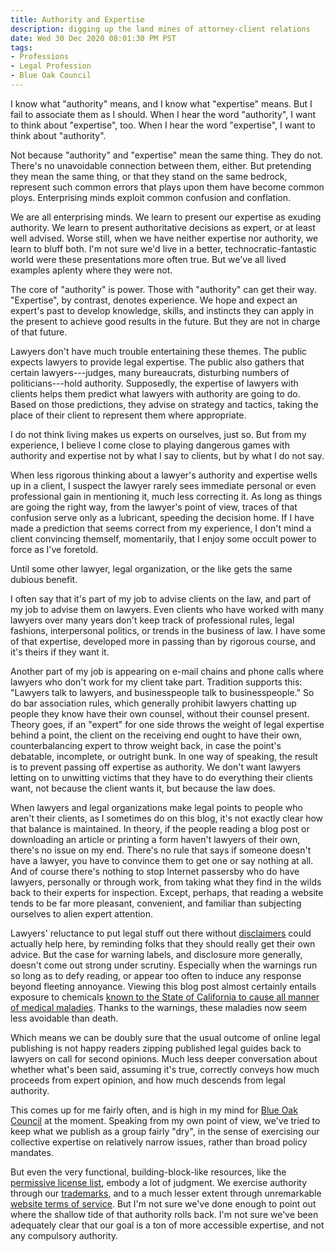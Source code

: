 ```yaml
---
title: Authority and Expertise
description: digging up the land mines of attorney-client relations
date: Wed 30 Dec 2020 08:01:30 PM PST
tags:
- Professions
- Legal Profession
- Blue Oak Council
---
```


I know what "authority" means, and I know what "expertise" means.  But I fail to associate them as I should.  When I hear the word "authority", I want to think about "expertise", too.  When I hear the word "expertise", I want to think about "authority".

Not because "authority" and "expertise" mean the same thing.  They do not.  There's no unavoidable connection between them, either.  But pretending they mean the same thing, or that they stand on the same bedrock, represent such common errors that plays upon them have become common ploys.  Enterprising minds exploit common confusion and conflation.

We are all enterprising minds.  We learn to present our expertise as exuding authority.  We learn to present authoritative decisions as expert, or at least well advised.  Worse still, when we have neither expertise nor authority, we learn to bluff both.  I'm not sure we'd live in a better, technocratic-fantastic world were these presentations more often true.  But we've all lived examples aplenty where they were not.

The core of "authority" is power.  Those with "authority" can get their way.  "Expertise", by contrast, denotes experience.  We hope and expect an expert's past to develop knowledge, skills, and instincts they can apply in the present to achieve good results in the future.  But they are not in charge of that future.

Lawyers don't have much trouble entertaining these themes.  The public expects lawyers to provide legal expertise.  The public also gathers that certain lawyers---judges, many bureaucrats, disturbing numbers of politicians---hold authority.  Supposedly, the expertise of lawyers with clients helps them predict what lawyers with authority are going to do.  Based on those predictions, they advise on strategy and tactics, taking the place of their client to represent them where appropriate.

I do not think living makes us experts on ourselves, just so.  But from my experience, I believe I come close to playing dangerous games with authority and expertise not by what I say to clients, but by what I do not say.

When less rigorous thinking about a lawyer's authority and expertise wells up in a client, I suspect the lawyer rarely sees immediate personal or even professional gain in mentioning it, much less correcting it.  As long as things are going the right way, from the lawyer's point of view, traces of that confusion serve only as a lubricant, speeding the decision home.  If I have made a prediction that seems correct from my experience, I don't mind a client convincing themself, momentarily, that I enjoy some occult power to force as I've foretold.

Until some other lawyer, legal organization, or the like gets the same dubious benefit.

I often say that it's part of my job to advise clients on the law, and part of my job to advise them on lawyers.  Even clients who have worked with many lawyers over many years don't keep track of professional rules, legal fashions, interpersonal politics, or trends in the business of law.  I have some of that expertise, developed more in passing than by rigorous course, and it's theirs if they want it.

Another part of my job is appearing on e-mail chains and phone calls where lawyers who don't work for my client take part.  Tradition supports this: "Lawyers talk to lawyers, and businesspeople talk to businesspeople."  So do bar association rules, which generally prohibit lawyers chatting up people they know have their own counsel, without their counsel present.  Theory goes, if an "expert" for one side throws the weight of legal expertise behind a point, the client on the receiving end ought to have their own, counterbalancing expert to throw weight back, in case the point's debatable, incomplete, or outright bunk.  In one way of speaking, the result is to prevent passing off expertise as authority.  We don't want lawyers letting on to unwitting victims that they have to do everything their clients want, not because the client wants it, but because the law does.

When lawyers and legal organizations make legal points to people who aren't their clients, as I sometimes do on this blog, it's not exactly clear how that balance is maintained.  In theory, if the people reading a blog post or downloading an article or printing a form haven't lawyers of their own, there's no issue on my end.  There's no rule that says if someone doesn't have a lawyer, you have to convince them to get one or say nothing at all.  And of course there's nothing to stop Internet passersby who do have lawyers, personally or through work, from taking what they find in the wilds back to their experts for inspection.  Except, perhaps, that reading a website tends to be far more pleasant, convenient, and familiar than subjecting ourselves to alien expert attention.

Lawyers' reluctance to put legal stuff out there without [disclaimers](https://notlegaladvice.law/) could actually help here, by reminding folks that they should really get their own advice.  But the case for warning labels, and disclosure more generally, doesn't come out strong under scrutiny.  Especially when the warnings run so long as to defy reading, or appear too often to induce any response beyond fleeting annoyance.  Viewing this blog post almost certainly entails exposure to chemicals [known to the State of California to cause all manner of medical maladies](https://oehha.ca.gov/proposition-65).  Thanks to the warnings, these maladies now seem less avoidable than death.

Which means we can be doubly sure that the usual outcome of online legal publishing is not happy readers zipping published legal guides back to lawyers on call for second opinions.  Much less deeper conversation about whether what's been said, assuming it's true, correctly conveys how much proceeds from expert opinion, and how much descends from legal authority.

This comes up for me fairly often, and is high in my mind for [Blue Oak Council](https://blueoakcouncil.org) at the moment.  Speaking from my own point of view, we've tried to keep what we publish as a group fairly "dry", in the sense of exercising our collective expertise on relatively narrow issues, rather than broad policy mandates.

But even the very functional, building-block-like resources, like the [permissive license list](https://blueoakcouncil.org/list), embody a lot of judgment.  We exercise authority through our [trademarks](https://blueoakcouncil.org/trademarks), and to a much lesser extent through unremarkable [website terms of service](https://blueoakcouncil.org/terms).  But I'm not sure we've done enough to point out where the shallow tide of that authority rolls back.  I'm not sure we've been adequately clear that our goal is a ton of more accessible expertise, and not any compulsory authority.
